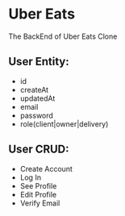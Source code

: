 # Uber Eats

The BackEnd of Uber Eats Clone

## User Entity:

- id
- createAt
- updatedAt
- email
- password
- role(client|owner|delivery)

## User CRUD:

- Create Account
- Log In
- See Profile
- Edit Profile
- Verify Email

